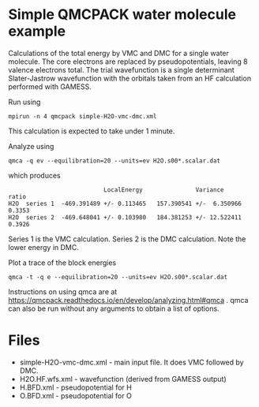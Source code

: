 # Simple QMCPACK water molecule example

Calculations of the total energy by VMC and DMC for a single water
molecule. The core electrons are replaced by pseudopotentials, leaving
8 valence electrons total. The trial wavefunction is a single
determinant Slater-Jastrow wavefunction with the orbitals taken from
an HF calculation performed with GAMESS.

Run using

```
mpirun -n 4 qmcpack simple-H2O-vmc-dmc.xml
```

This calculation is expected to take under 1 minute.

Analyze using

```
qmca -q ev --equilibration=20 --units=ev H2O.s00*.scalar.dat
```
which produces
```
                           LocalEnergy               Variance           ratio 
H2O  series 1  -469.391489 +/- 0.113465   157.390541 +/-  6.350966   0.3353 
H2O  series 2  -469.648041 +/- 0.103980   184.381253 +/- 12.522411   0.3926 
```
Series 1 is the VMC calculation. Series 2 is the DMC calculation. Note
the lower energy in DMC.

Plot a trace of the block energies

```
qmca -t -q e --equilibration=20 --units=ev H2O.s00*.scalar.dat
```

Instructions on using qmca are at
https://qmcpack.readthedocs.io/en/develop/analyzing.html#qmca . qmca
can also be run without any arguments to obtain a list of options.

# Files

+ simple-H2O-vmc-dmc.xml - main input file.  It does VMC followed by DMC.
+ H2O.HF.wfs.xml - wavefunction (derived from GAMESS output)
+ H.BFD.xml - pseudopotential for H
+ O.BFD.xml - pseudopotential for O
